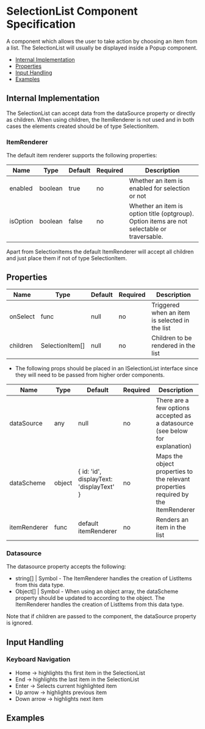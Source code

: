 # SelectionList Component Specification

A component which allows the user to take action by choosing an item from a list. The SelectionList will usually be displayed inside a Popup component.

* [Internal Implementation](#internal-implementation)
* [Properties](#properties)
* [Input Handling](#input-handling)
* [Examples](#examples)

## Internal Implementation

The SelectionList can accept data from the dataSource property or directly as children. When using children, the ItemRenderer is not used and in both cases the elements created should be of type SelectionItem.

### ItemRenderer

The default item renderer supports the following properties:

| Name | Type | Default | Required | Description |
| -- | -- | -- | -- | -- |
| enabled | boolean | true | no | Whether an item is enabled for selection or not |
| isOption | boolean | false | no | Whether an item is option title (optgroup). Option items are not selectable or traversable. |

Apart from SelectionItems the default ItemRenderer will accept all children and just place them if not of type SelectionItem.

## Properties

| Name | Type | Default | Required | Description |
| -- | -- | -- | -- | -- |
| onSelect | func | null | no | Triggered when an item is selected in the list |
| children | SelectionItem[] | null | no | Children to be rendered in the list |

* The following props should be placed in an ISelectionList interface since they will need to be passed from higher order components.

| Name | Type | Default | Required | Description |
| -- | -- | -- | -- | -- |
| dataSource | any | null | no | There are a few options accepted as a datasource (see below for explanation) |
| dataScheme | object | { id: 'id', displayText: 'displayText' } | no | Maps the object properties to the relevant properties required by the ItemRenderer |
| itemRenderer | func | default itemRenderer | no | Renders an item in the list |

### Datasource

The datasource property accepts the following:
* string[] | Symbol - The ItemRenderer handles the creation of ListItems from this data type.
* Object[] | Symbol - When using an object array, the dataScheme property should be updated to according to the object. The  ItemRenderer handles the creation of ListItems from this data type.

Note that if children are passed to the component, the dataSource property is ignored.

## Input Handling

### Keyboard Navigation

* Home -> highlights ths first item in the SelectionList
* End -> highlights the last item in the SelectionList
* Enter -> Selects current highlighted item
* Up arrow -> highlights previous item
* Down arrow -> highlights next item

## Examples
